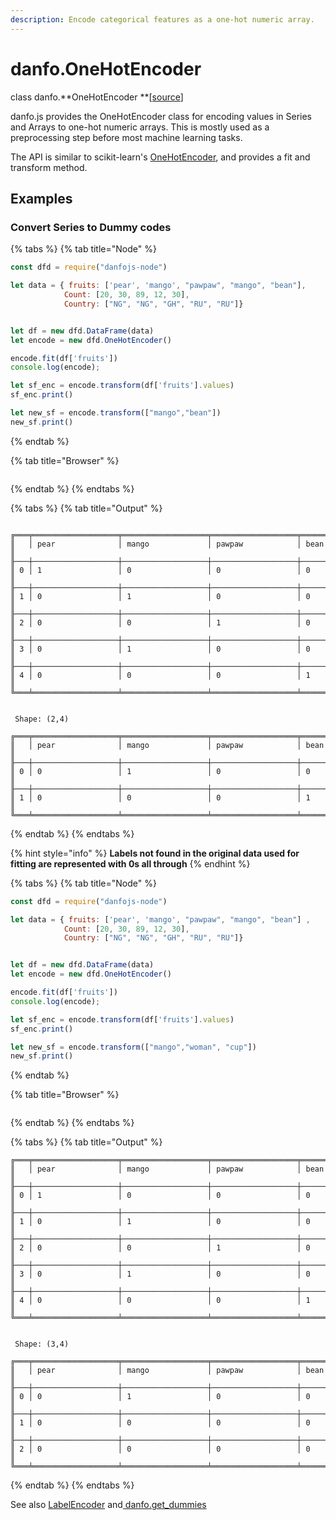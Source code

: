 ```yaml
---
description: Encode categorical features as a one-hot numeric array.
---
```


# danfo.OneHotEncoder

class danfo.**OneHotEncoder **\[[source](https://github.com/opensource9ja/danfojs/blob/e25010c26d9c423412613d820015a48ad03d5c6d/danfojs-node/src/preprocessing/encodings.js#L6)]

danfo.js provides the OneHotEncoder class for encoding values in Series and Arrays to one-hot numeric arrays. This is mostly used as a preprocessing step before most machine learning tasks. 

The API is similar to scikit-learn's [OneHotEncoder](https://scikit-learn.org/stable/modules/generated/sklearn.preprocessing.OneHotEncoder.html?highlight=onehotencoder#sklearn.preprocessing.OneHotEncoder), and provides a fit and transform method. 

## **Examples**

### **Convert Series to Dummy codes**

{% tabs %}
{% tab title="Node" %}
```javascript
const dfd = require("danfojs-node")

let data = { fruits: ['pear', 'mango', "pawpaw", "mango", "bean"],
            Count: [20, 30, 89, 12, 30],
            Country: ["NG", "NG", "GH", "RU", "RU"]}


let df = new dfd.DataFrame(data)
let encode = new dfd.OneHotEncoder()

encode.fit(df['fruits'])
console.log(encode);

let sf_enc = encode.transform(df['fruits'].values)
sf_enc.print()

let new_sf = encode.transform(["mango","bean"])
new_sf.print()
```
{% endtab %}

{% tab title="Browser" %}
```
```
{% endtab %}
{% endtabs %}

{% tabs %}
{% tab title="Output" %}
```

╔═══╤═══════════════════╤═══════════════════╤═══════════════════╤═══════════════════╗
║   │ pear              │ mango             │ pawpaw            │ bean              ║
╟───┼───────────────────┼───────────────────┼───────────────────┼───────────────────╢
║ 0 │ 1                 │ 0                 │ 0                 │ 0                 ║
╟───┼───────────────────┼───────────────────┼───────────────────┼───────────────────╢
║ 1 │ 0                 │ 1                 │ 0                 │ 0                 ║
╟───┼───────────────────┼───────────────────┼───────────────────┼───────────────────╢
║ 2 │ 0                 │ 0                 │ 1                 │ 0                 ║
╟───┼───────────────────┼───────────────────┼───────────────────┼───────────────────╢
║ 3 │ 0                 │ 1                 │ 0                 │ 0                 ║
╟───┼───────────────────┼───────────────────┼───────────────────┼───────────────────╢
║ 4 │ 0                 │ 0                 │ 0                 │ 1                 ║
╚═══╧═══════════════════╧═══════════════════╧═══════════════════╧═══════════════════╝


 Shape: (2,4) 

╔═══╤═══════════════════╤═══════════════════╤═══════════════════╤═══════════════════╗
║   │ pear              │ mango             │ pawpaw            │ bean              ║
╟───┼───────────────────┼───────────────────┼───────────────────┼───────────────────╢
║ 0 │ 0                 │ 1                 │ 0                 │ 0                 ║
╟───┼───────────────────┼───────────────────┼───────────────────┼───────────────────╢
║ 1 │ 0                 │ 0                 │ 0                 │ 1                 ║
╚═══╧═══════════════════╧═══════════════════╧═══════════════════╧═══════════════════╝

```
{% endtab %}
{% endtabs %}

{% hint style="info" %}
**Labels not found in the original data used for fitting are represented with 0s all through**
{% endhint %}

{% tabs %}
{% tab title="Node" %}
```javascript
const dfd = require("danfojs-node")

let data = { fruits: ['pear', 'mango', "pawpaw", "mango", "bean"] ,
            Count: [20, 30, 89, 12, 30],
            Country: ["NG", "NG", "GH", "RU", "RU"]}


let df = new dfd.DataFrame(data)
let encode = new dfd.OneHotEncoder()

encode.fit(df['fruits'])
console.log(encode);

let sf_enc = encode.transform(df['fruits'].values)
sf_enc.print()

let new_sf = encode.transform(["mango","woman", "cup"])
new_sf.print()
```
{% endtab %}

{% tab title="Browser" %}
```
```
{% endtab %}
{% endtabs %}

{% tabs %}
{% tab title="Output" %}
```
╔═══╤═══════════════════╤═══════════════════╤═══════════════════╤═══════════════════╗
║   │ pear              │ mango             │ pawpaw            │ bean              ║
╟───┼───────────────────┼───────────────────┼───────────────────┼───────────────────╢
║ 0 │ 1                 │ 0                 │ 0                 │ 0                 ║
╟───┼───────────────────┼───────────────────┼───────────────────┼───────────────────╢
║ 1 │ 0                 │ 1                 │ 0                 │ 0                 ║
╟───┼───────────────────┼───────────────────┼───────────────────┼───────────────────╢
║ 2 │ 0                 │ 0                 │ 1                 │ 0                 ║
╟───┼───────────────────┼───────────────────┼───────────────────┼───────────────────╢
║ 3 │ 0                 │ 1                 │ 0                 │ 0                 ║
╟───┼───────────────────┼───────────────────┼───────────────────┼───────────────────╢
║ 4 │ 0                 │ 0                 │ 0                 │ 1                 ║
╚═══╧═══════════════════╧═══════════════════╧═══════════════════╧═══════════════════╝


 Shape: (3,4) 

╔═══╤═══════════════════╤═══════════════════╤═══════════════════╤═══════════════════╗
║   │ pear              │ mango             │ pawpaw            │ bean              ║
╟───┼───────────────────┼───────────────────┼───────────────────┼───────────────────╢
║ 0 │ 0                 │ 1                 │ 0                 │ 0                 ║
╟───┼───────────────────┼───────────────────┼───────────────────┼───────────────────╢
║ 1 │ 0                 │ 0                 │ 0                 │ 0                 ║
╟───┼───────────────────┼───────────────────┼───────────────────┼───────────────────╢
║ 2 │ 0                 │ 0                 │ 0                 │ 0                 ║
╚═══╧═══════════════════╧═══════════════════╧═══════════════════╧═══════════════════╝

```
{% endtab %}
{% endtabs %}

See also [LabelEncoder](danfo.labelencoder.md) and[ danfo.get_dummies](danfo.get_dummies.md)
